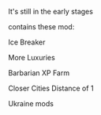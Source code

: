 It's still in the early stages

contains these mod:

Ice Breaker

More Luxuries

Barbarian XP Farm

Closer Cities Distance of 1

Ukraine mods
